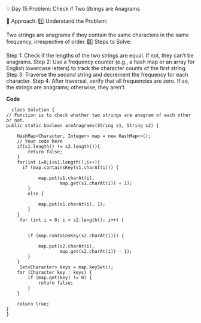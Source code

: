 💡 Day 15 Problem: Check if Two Strings are Anagrams

🧠 Approach:
1️⃣ Understand the Problem:

Two strings are anagrams if they contain the same characters in the same frequency, irrespective of order.
2️⃣ Steps to Solve:

Step 1: Check if the lengths of the two strings are equal. If not, they can’t be anagrams.
Step 2: Use a frequency counter (e.g., a hash map or an array for English lowercase letters) to track the character counts of the first string.
Step 3: Traverse the second string and decrement the frequency for each character.
Step 4: After traversal, verify that all frequencies are zero. If so, the strings are anagrams; otherwise, they aren’t.

**Code**

      class Solution {
    // Function is to check whether two strings are anagram of each other or not.
    public static boolean areAnagrams(String s1, String s2) {

        HashMap<Character, Integer> map = new HashMap<>();
        // Your code here
        if(s1.length() != s2.length()){
            return false;
        }
        for(int i=0;i<s1.length();i++){
          if (map.containsKey(s1.charAt(i))) {
               
                map.put(s1.charAt(i),
                        map.get(s1.charAt(i)) + 1);
            }
            else {
               
                map.put(s1.charAt(i), 1);
            }
        }
         for (int i = 0; i < s2.length(); i++) {
 
           
            if (map.containsKey(s2.charAt(i))) {
 
                map.put(s2.charAt(i),
                        map.get(s2.charAt(i)) - 1);
            }
        }
         Set<Character> keys = map.keySet();
        for (Character key : keys) {
            if (map.get(key) != 0) {
                return false;
            }
        }
       
        return true;
    }
    }
